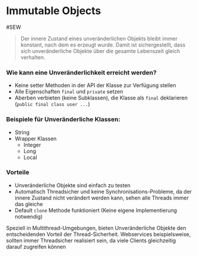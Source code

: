 # Immutable Objects
#SEW

>Der innere Zustand eines unveränderlichen Objekts bleibt immer konstant, nach dem es erzeugt wurde. Damit ist sichergestellt, dass sich unveränderliche Objekte über die gesamte Lebenszeit gleich verhalten.

### Wie kann eine Unveränderlichkeit erreicht werden?
- Keine setter Methoden in der API der Klasse zur Verfügung stellen
- Alle Eigenschaften ``final`` und ``private`` setzen
- Aberben verbieten (keine Subklassen), die Klasse als ``final`` deklarieren (``public final class user ...``)

### Beispiele für Unveränderliche Klassen:
- String 
- Wrapper Klassen
	- Integer
	- Long
	- Local

### Vorteile
- Unveränderliche Objekte sind einfach zu testen
- Automatisch Threadsicher und keine Synchronisations-Probleme, da der innere Zustand nicht verändert werden kann, sehen alle Threads immer das gleiche
- Default ``clone`` Methode funktioniert (Keine eigene Implementierung notwendig)

Speziell in Multithread-Umgebungen, bieten Unveränderliche Objekte den entscheidenden Vorteil der Thread-Sicherheit. Webservices beispielsweise, sollten immer Threadsicher realisiert sein, da viele Clients gleichzeitig darauf zugreifen können